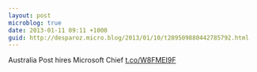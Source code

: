 ```yaml
---
layout: post
microblog: true
date: 2013-01-11 09:11 +1000
guid: http://desparoz.micro.blog/2013/01/10/t289509880442785792.html
---
```

Australia Post hires Microsoft Chief [t.co/W8FMEI9F](http://t.co/W8FMEI9F)
